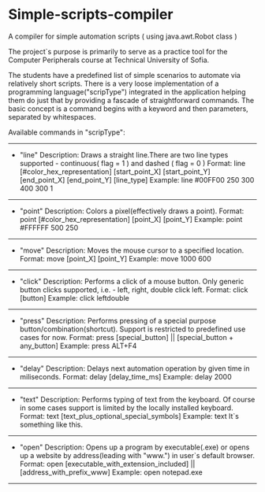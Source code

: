 # Simple-scripts-compiler
A compiler for simple automation scripts ( using java.awt.Robot class )

The project`s purpose is primarily to serve as a practice tool for the Computer Peripherals course at Technical University of Sofia.

The students have a predefined list of simple scenarios to automate via relatively short scripts. There is a very loose implementation
of a programming language("scripType") integrated in the application helping them do just that by providing a fascade of straightforward
commands. The basic concept is a command begins with a keyword and then parameters, separated by whitespaces.

Available commands in "scripType":
_______________________________________________________________________________________________________________________________________
- "line"
  Description: Draws a straight line.There are two line types supported - continuous( flag = 1 ) and dashed ( flag = 0 )
  Format: line [#color_hex_representation] [start_point_X] [start_point_Y] [end_point_X] [end_point_Y] [line_type]
  Example: line #00FF00 250 300 400 300 1
---------------------------------------------------------------------------------------------------------------------------------------
- "point"
  Description: Colors a pixel(effectively draws a point).
  Format: point [#color_hex_representation] [point_X] [point_Y]
  Example: point #FFFFFF 500 250
---------------------------------------------------------------------------------------------------------------------------------------
- "move"
  Description: Moves the mouse cursor to a specified location.
  Format: move [point_X] [point_Y]
  Example: move 1000 600
---------------------------------------------------------------------------------------------------------------------------------------
- "click"
  Description: Performs a click of a mouse button. Only generic button clicks supported, i.e. - left, right, double click left. 
  Format: click [button]
  Example: click leftdouble
---------------------------------------------------------------------------------------------------------------------------------------
- "press"
  Description: Performs pressing of a special purpose button/combination(shortcut). Support is restricted to predefined use cases for now.
  Format: press [special_button] || [special_button + any_button]
  Example: press ALT+F4
---------------------------------------------------------------------------------------------------------------------------------------
- "delay"
  Description: Delays next automation operation by given time in miliseconds. 
  Format: delay [delay_time_ms]
  Example: delay 2000
---------------------------------------------------------------------------------------------------------------------------------------
- "text"
  Description: Performs typing of text from the keyboard. Of course in some cases support is limited by the locally installed keyboard. 
  Format: text [text_plus_optional_special_symbols]
  Example: text It`s something like this.
---------------------------------------------------------------------------------------------------------------------------------------
- "open"
  Description: Opens up a program by executable(.exe) or opens up a website by address(leading with "www.") in user`s default browser.
  Format: open [executable_with_extension_included] || [address_with_prefix_www]
  Example: open notepad.exe   
_______________________________________________________________________________________________________________________________________


